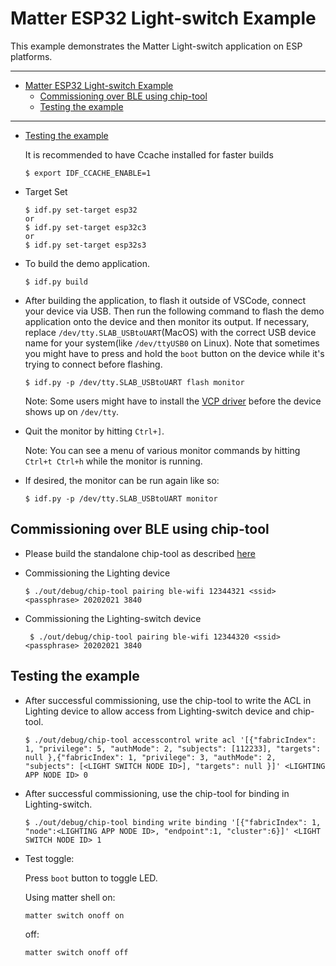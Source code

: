 # Matter ESP32 Light-switch Example

This example demonstrates the Matter Light-switch application on ESP platforms.

---

-   [Matter ESP32 Light-switch Example](#matter-esp32-light-switch-example)
    -   [Commissioning over BLE using chip-tool](#commissioning-over-ble-using-chip-tool)
    -   [Testing the example](#testing-the-example)

---

-   [Testing the example](#testing-the-example)

    It is recommended to have Ccache installed for faster builds

    ```
    $ export IDF_CCACHE_ENABLE=1
    ```

-   Target Set

        $ idf.py set-target esp32
        or
        $ idf.py set-target esp32c3
        or
        $ idf.py set-target esp32s3

-   To build the demo application.

        $ idf.py build

-   After building the application, to flash it outside of VSCode, connect your
    device via USB. Then run the following command to flash the demo application
    onto the device and then monitor its output. If necessary, replace
    `/dev/tty.SLAB_USBtoUART`(MacOS) with the correct USB device name for your
    system(like `/dev/ttyUSB0` on Linux). Note that sometimes you might have to
    press and hold the `boot` button on the device while it's trying to connect
    before flashing.

        $ idf.py -p /dev/tty.SLAB_USBtoUART flash monitor

    Note: Some users might have to install the
    [VCP driver](https://www.silabs.com/products/development-tools/software/usb-to-uart-bridge-vcp-drivers)
    before the device shows up on `/dev/tty`.

-   Quit the monitor by hitting `Ctrl+]`.

    Note: You can see a menu of various monitor commands by hitting
    `Ctrl+t Ctrl+h` while the monitor is running.

-   If desired, the monitor can be run again like so:

        $ idf.py -p /dev/tty.SLAB_USBtoUART monitor

## Commissioning over BLE using chip-tool

-   Please build the standalone chip-tool as described [here](../../chip-tool/README.md)
-   Commissioning the Lighting device

        $ ./out/debug/chip-tool pairing ble-wifi 12344321 <ssid> <passphrase> 20202021 3840

-   Commissioning the Lighting-switch device

         $ ./out/debug/chip-tool pairing ble-wifi 12344320 <ssid> <passphrase> 20202021 3840

## Testing the example

-   After successful commissioning, use the chip-tool to write the ACL in
    Lighting device to allow access from Lighting-switch device and chip-tool.

        $ ./out/debug/chip-tool accesscontrol write acl '[{"fabricIndex": 1, "privilege": 5, "authMode": 2, "subjects": [112233], "targets": null },{"fabricIndex": 1, "privilege": 3, "authMode": 2, "subjects": [<LIGHT SWITCH NODE ID>], "targets": null }]' <LIGHTING APP NODE ID> 0

-   After successful commissioning, use the chip-tool for binding in
    Lighting-switch.

        $ ./out/debug/chip-tool binding write binding '[{"fabricIndex": 1, "node":<LIGHTING APP NODE ID>, "endpoint":1, "cluster":6}]' <LIGHT SWITCH NODE ID> 1

-   Test toggle:

    Press `boot` button to toggle LED.

    Using matter shell on:

        matter switch onoff on

    off:

        matter switch onoff off
